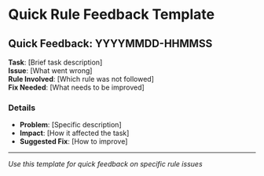 # Quick Rule Feedback Template

## Quick Feedback: YYYYMMDD-HHMMSS

**Task**: [Brief task description]  
**Issue**: [What went wrong]  
**Rule Involved**: [Which rule was not followed]  
**Fix Needed**: [What needs to be improved]

### Details
- **Problem**: [Specific description]
- **Impact**: [How it affected the task]
- **Suggested Fix**: [How to improve]

---
*Use this template for quick feedback on specific rule issues*
